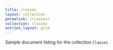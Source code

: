 ```yaml
---
title: classes
layout: collection
permalink: /classes/
collection: classes
entries_layout: grid
---
```


Sample document listing for the collection `Classes`
